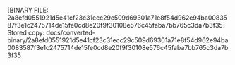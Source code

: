 [BINARY FILE: 2a8efd0551921d5e41cf23c31ecc29c509d69301a71e8f54d962e94ba0083587f3e1c2475714de15fe0cd8e20f9f30108e576c45faba7bb765c3da7b3f35]
Stored copy: docs/converted-binary/2a8efd0551921d5e41cf23c31ecc29c509d69301a71e8f54d962e94ba0083587f3e1c2475714de15fe0cd8e20f9f30108e576c45faba7bb765c3da7b3f35

